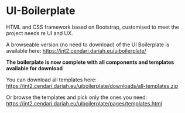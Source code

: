 # UI-Boilerplate
HTML and CSS framework based on Bootstrap, customised to meet the project needs re UI and UX.

A browseable version (no need to download) of the UI Boilerplate is available here: https://int2.cendari.dariah.eu/uiboilerplate/

**The boilerplate is now complete with all components and templates available for download**

You can download all templates here: https://int2.cendari.dariah.eu/uiboilerplate/downloads/all-templates.zip

Or browse the templates and pick only the ones you need: https://int2.cendari.dariah.eu/uiboilerplate/pages/templates.html


